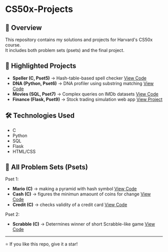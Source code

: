 # CS50x-Projects

## 📌 Overview
This repository contains my solutions and projects for Harvard's CS50x course.  
It includes both problem sets (psets) and the final project.  

## 🚀 Highlighted Projects
- **Speller (C, Pset5)** → Hash-table-based spell checker [View Code](highlights/speller/speller.c)  
- **DNA (Python, Pset6)** → DNA profiler using substring matching [View Code](highlights/dna/dna.py)  
- **Movies (SQL, Pset7)** → Complex queries on IMDb datasets [View Code](highlights/movies/movies.sql)  
- **Finance (Flask, Pset9)** → Stock trading simulation web app [View Project](highlights/finance/)  

## 🛠️ Technologies Used
- C
- Python
- SQL
- Flask
- HTML/CSS

## 📁 All Problem Sets (Psets)
Pset 1:
- **Mario (C)** → making a pyramid with hash symbol [View Code](Problem-Sets/mario/mario.c)
- **Cash (C)** → figures the minimun amaount of coins for change [View Code](Problem-Sets/cash/cash.c)
- **Credit (C)** → checks validity of a credit card [View Code](Problem-Sets/credit/credit.c)

Pset 2:
- **Scrabble (C)** → Determines winner of short Scrabble-like game [View Code](Problem-Sets/scrabble/scrabble.c)

---
⭐ If you like this repo, give it a star!
